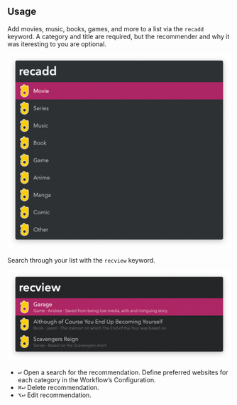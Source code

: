 ## Usage

Add movies, music, books, games, and more to a list via the `recadd` keyword. A category and title are required, but the recommender and why it was iteresting to you are optional.

![Adding new category](images/addtype.png)

Search through your list with the `recview` keyword.

![Viewing recommendations](images/view.png)

* <kbd>↩</kbd> Open a search for the recommendation. Define preferred websites for each category in the Workflow’s Configuration.
* <kbd>⌘</kbd><kbd>↩</kbd> Delete recommendation.
* <kbd>⌥</kbd><kbd>↩</kbd> Edit recommendation.
